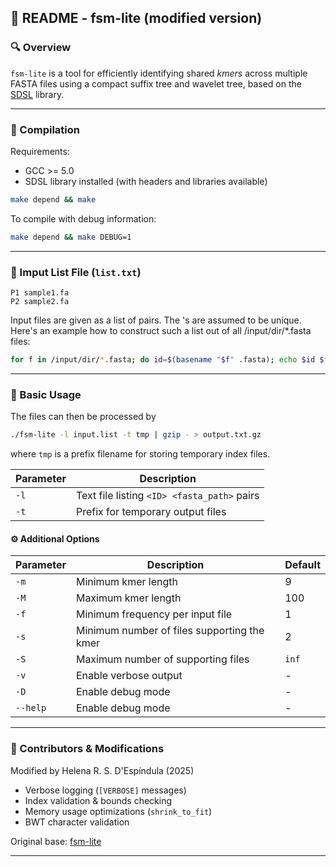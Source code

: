 ## 📘 README - fsm-lite (modified version)


### 🔍 Overview
`fsm-lite` is a tool for efficiently identifying shared *kmers* across multiple FASTA files using a compact suffix tree and wavelet tree, based on the [SDSL](https://github.com/simongog/sdsl-lite) library.

---

### 🚀 Compilation

Requirements:
- GCC >= 5.0
- SDSL library installed (with headers and libraries available)

```bash
make depend && make
```

To compile with debug information:
```bash
make depend && make DEBUG=1
```

---

### 📂 Imput List File (`list.txt`)

```
P1 sample1.fa
P2 sample2.fa
```

Input files are given as a list of <data-identifier> <data-filename> pairs. 
The <data-identifier>'s are assumed to be unique. 
Here's an example how to construct such a list out of all /input/dir/*.fasta files:

```bash
for f in /input/dir/*.fasta; do id=$(basename "$f" .fasta); echo $id $f; done > input.list
```
---

### 🔧 Basic Usage
The files can then be processed by

```bash
./fsm-lite -l input.list -t tmp | gzip - > output.txt.gz
```
where `tmp` is a prefix filename for storing temporary index files.

| Parameter | Description |
|-----------|-------------|
| `-l`      | Text file listing `<ID> <fasta_path>` pairs |
| `-t`      | Prefix for temporary output files |

#### ⚙️ Additional Options
| Parameter | Description | Default |
|-----------|-------------|---------|
| `-m`      | Minimum kmer length | 9 |
| `-M`      | Maximum kmer length | 100 |
| `-f`      | Minimum frequency per input file | 1 |
| `-s`      | Minimum number of files supporting the kmer | 2 |
| `-S`      | Maximum number of supporting files | `inf` |
| `-v`      | Enable verbose output | - |
| `-D`      | Enable debug mode | - |
| `--help`  | Enable debug mode | - |

---

### 👷 Contributors & Modifications

Modified by Helena R. S. D'Espíndula (2025)
- Verbose logging (`[VERBOSE]` messages)
- Index validation & bounds checking
- Memory usage optimizations (`shrink_to_fit`)
- BWT character validation

Original base: [fsm-lite](https://github.com/nvalimak/fsm-lite)

---